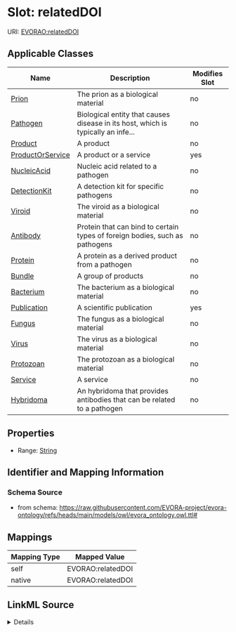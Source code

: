 

# Slot: relatedDOI



URI: [EVORAO:relatedDOI](https://raw.githubusercontent.com/EVORA-project/evora-ontology/refs/heads/main/models/owl/evora_ontology.owl.ttl#relatedDOI)



<!-- no inheritance hierarchy -->





## Applicable Classes

| Name | Description | Modifies Slot |
| --- | --- | --- |
| [Prion](Prion.md) | The prion as a biological material |  no  |
| [Pathogen](Pathogen.md) | Biological entity that causes disease in its host, which is typically an infe... |  no  |
| [Product](Product.md) | A product |  no  |
| [ProductOrService](ProductOrService.md) | A product or a service |  yes  |
| [NucleicAcid](NucleicAcid.md) | Nucleic acid related to a pathogen |  no  |
| [DetectionKit](DetectionKit.md) | A detection kit for specific pathogens |  no  |
| [Viroid](Viroid.md) | The viroid as a biological material |  no  |
| [Antibody](Antibody.md) | Protein that can bind to certain types of foreign bodies, such as pathogens |  no  |
| [Protein](Protein.md) | A protein as a derived product from a pathogen |  no  |
| [Bundle](Bundle.md) | A group of products |  no  |
| [Bacterium](Bacterium.md) | The bacterium as a biological material |  no  |
| [Publication](Publication.md) | A scientific publication |  yes  |
| [Fungus](Fungus.md) | The fungus as a biological material |  no  |
| [Virus](Virus.md) | The virus as a biological material |  no  |
| [Protozoan](Protozoan.md) | The protozoan as a biological material |  no  |
| [Service](Service.md) | A service |  no  |
| [Hybridoma](Hybridoma.md) | An hybridoma that provides antibodies that can be related to a pathogen |  no  |







## Properties

* Range: [String](String.md)





## Identifier and Mapping Information







### Schema Source


* from schema: https://raw.githubusercontent.com/EVORA-project/evora-ontology/refs/heads/main/models/owl/evora_ontology.owl.ttl#




## Mappings

| Mapping Type | Mapped Value |
| ---  | ---  |
| self | EVORAO:relatedDOI |
| native | EVORAO:relatedDOI |




## LinkML Source

<details>
```yaml
name: relatedDOI
from_schema: https://raw.githubusercontent.com/EVORA-project/evora-ontology/refs/heads/main/models/owl/evora_ontology.owl.ttl#
rank: 1000
alias: relatedDOI
domain_of:
- Publication
- ProductOrService
range: string

```
</details>